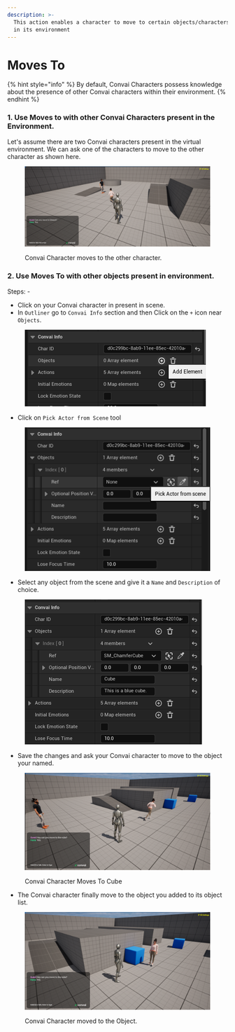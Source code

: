 ```yaml
---
description: >-
  This action enables a character to move to certain objects/characters present
  in its environment
---
```


# Moves To

{% hint style="info" %}
By default, Convai Characters possess knowledge about the presence of other Convai characters within their environment.
{% endhint %}

### 1. Use Moves to with other Convai Characters present in the Environment.&#x20;

Let's assume there are two Convai characters present in the virtual environment. We can ask one of the characters to move to the other character as shown here.&#x20;

<figure><img src="../../../../../.gitbook/assets/image (11) (1) (1).png" alt=""><figcaption><p>Convai Character moves to the other character. </p></figcaption></figure>

### 2. Use Moves To with other objects present in environment.

Steps: -&#x20;

* Click on your Convai character in present in scene.&#x20;
* In `Outliner` go to `Convai Info` section and then Click on the `+` icon near `Objects`.&#x20;

<figure><img src="../../../../../.gitbook/assets/image (12) (1) (1).png" alt=""><figcaption></figcaption></figure>

* Click on `Pick Actor from Scene` tool&#x20;

<figure><img src="../../../../../.gitbook/assets/image (13) (1) (1).png" alt=""><figcaption></figcaption></figure>

* Select any object from the scene and give it a `Name` and `Description` of choice.&#x20;

<figure><img src="../../../../../.gitbook/assets/image (15) (1) (1).png" alt=""><figcaption></figcaption></figure>

* Save the changes and ask your Convai character to move to the object your named.&#x20;

<figure><img src="../../../../../.gitbook/assets/image (16) (1) (1).png" alt=""><figcaption><p>Convai Character Moves To Cube</p></figcaption></figure>

* The Convai character finally move to the object you added  to its object list.&#x20;

<figure><img src="../../../../../.gitbook/assets/image (17) (1) (1).png" alt=""><figcaption><p>Convai Character moved to the Object. </p></figcaption></figure>



